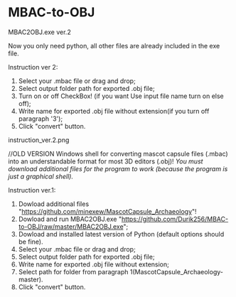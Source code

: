 # MBAC-to-OBJ
MBAC2OBJ.exe ver.2

Now you only need python, all other files are already included in the exe file.

Instruction ver 2:
1. Select your .mbac file or drag and drop;
2. Select output folder path for exported .obj file;
3. Turn on or off CheckBox! (if you want Use input file name turn on else off);
4. Write name for exported .obj file without extension(if you turn off paragraph '3');
5. Click "convert" button.

instruction_ver.2.png

//OLD VERSION
Windows shell for converting mascot capsule files (.mbac) into an understandable format for most 3D editors (.obj)!
*You must download additional files for the program to work (because the program is just a graphical shell).*

Instruction ver.1:
1. Dowload additional files "https://github.com/minexew/MascotCapsule_Archaeology"!
2. Dowload and run MBAC2OBJ.exe "https://github.com/Durik256/MBAC-to-OBJ/raw/master/MBAC2OBJ.exe";
3. Dowload and installed latest version of Python (default options should be fine).
4. Select your .mbac file or drag and drop;
5. Select output folder path for exported .obj file;
6. Write name for exported .obj file without extension;
7. Select path for folder from paragraph 1(MascotCapsule_Archaeology-master).
8. Click "convert" button.
